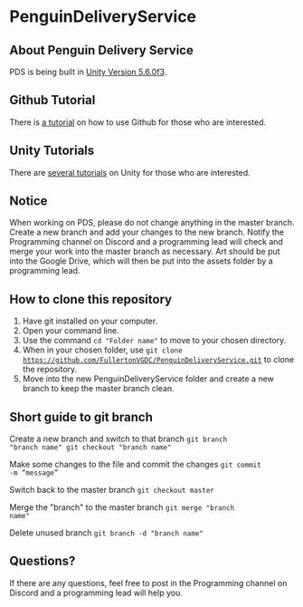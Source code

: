 # PenguinDeliveryService

## About Penguin Delivery Service
PDS is being built in [Unity Version 5.6.0f3](https://unity3d.com/get-unity/download/archive). 

## Github Tutorial
There is [a tutorial](https://try.github.io) on how to use Github for those who are interested.

## Unity Tutorials
There are [several tutorials](https://unity3d.com/learn/tutorials) on Unity for those who are interested.

## Notice
When working on PDS, please do not change anything in the master branch. Create a new branch and add your changes to the new branch. Notify the Programming channel on Discord and a programming lead will check and merge your work into the master branch as necessary.
Art should be put into the Google Drive, which will then be put into the assets folder by a programming lead.

## How to clone this repository
1. Have git installed on your computer.
2. Open your command line.
3. Use the command <code>cd "Folder name"</code> to move to your chosen directory.
4. When in your chosen folder, use <code>git clone https://github.com/FullertonVGDC/PenguinDeliveryService.git</code> to clone the repository.
4. Move into the new PenguinDeliveryService folder and create a new branch to keep the master branch clean.

## Short guide to git branch
Create a new branch and switch to that branch
<code>git branch "branch name"
git checkout "branch name"</code>

Make some changes to the file and commit the changes
<code>git commit -m “message”</code>

Switch back to the master branch
<code>git checkout master</code>

Merge the "branch" to the master branch
<code>git merge "branch name"</code>

Delete unused branch
<code>git branch -d "branch name"</code>

## Questions?
If there are any questions, feel free to post in the Programming channel on Discord and a programming lead will help you.
